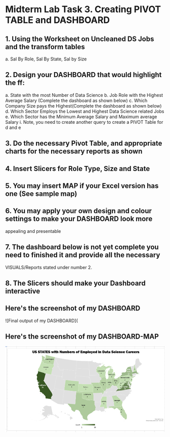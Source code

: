 # Midterm Lab Task 3. Creating PIVOT TABLE and DASHBOARD
## 1. Using the Worksheet on Uncleaned DS Jobs and the transform tables
a. Sal By Role, Sal By State, Sal by Size
## 2. Design your DASHBOARD that would highlight the ff:
a. State with the most Number of Data Science
b. Job Role with the Highest Average Salary (Complete the dashboard as shown below)
c. Which Company Size pays the Highest(Complete the dashboard as shown below)
d. Which Sector Employs the Lowest and Highest Data Science related Jobs
e. Which Sector has the Minimum Average Salary and Maximum average Salary
i. Note, you need to create another query to create a PIVOT Table for d and e
## 3. Do the necessary Pivot Table, and appropriate charts for the necessary reports as shown
## 4. Insert Slicers for Role Type, Size and State
## 5. You may insert MAP if your Excel version has one (See sample map)
## 6. You may apply your own design and colour settings to make your DASHBOARD look more
appealing and presentable
## 7. The dashboard below is not yet complete you need to finished it and provide all the necessary
VISUALS/Reports stated under number 2.
## 8. The Slicers should make your Dashboard interactive

## Here's the screenshot of my DASHBOARD
![Final output of my DASHBOARD](
## Here's the screenshot of my DASHBOARD-MAP
![Final output of my DASHBOARD-MAP](images/D-Map.png)
